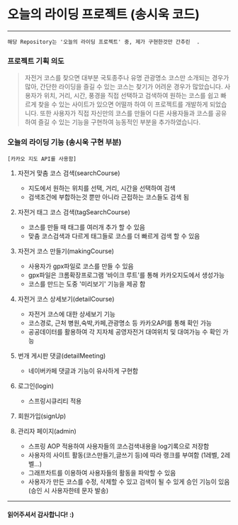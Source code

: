# 오늘의 라이딩 프로젝트 (송시욱 코드)
---------------------
`해당 Repository는 '오늘의 라이딩 프로젝트' 중, 제가 구현한것만 간추린  .`
### 프로젝트 기획 의도

>자전거 코스를 찾으면 대부분 국토종주나 유명 관광명소 코스만 소개되는 경우가 많아, 간단한 라이딩을 즐길 수 있는 코스는 찾기가 어려운 경우가 많았습니다. 
사용자가 위치, 거리, 시간, 풍경을 직접 선택하고 검색하여 원하는 코스를 쉽고 빠르게 찾을 수 있는 사이트가 있으면 어떨까 하여 이 프로젝트를 개발하게 되었습니다. 
또한 사용자가 직접 자신만의 코스를 만들어 다른 사용자들과 코스를 공유하여 즐길 수 있는 기능을 구현하여 능동적인 부분을 추가하였습니다.   


### 오늘의 라이딩 기능 (송시욱 구현 부분)
`[카카오 지도 API를 사용함]`
1. 자전거 맞춤 코스 검색(searchCourse)
   - 지도에서 원하는 위치를 선택, 거리, 시간을 선택하여 검색
   - 검색조건에 부합하는것 뿐만 아니라 근접하는 코스들도 검색 됨
   

2. 자전거 태그 코스 검색(tagSearchCourse)
   - 코스를 만들 때 태그를 여러개 추가 할 수 있음
   - 맞춤 코스검색과 다르게 태그들로 코스를 더 빠르게 검색 할 수 있음
   

3. 자전거 코스 만들기(makingCourse)
   - 사용자가 gpx파일로 코스를 만들 수 있음
   - gpx파일은 크롬확장프로그램 '바이크 루트'를 통해 카카오지도에서 생성가능
   - 코스를 만드는 도중 '미리보기' 기능을 제공 함
   
4. 자전거 코스 상세보기(detailCourse)
   - 자전거 코스에 대한 상세보기 기능
   - 코스경로, 근처 병원,숙박,카페,관광명소 등 카카오API를 통해 확인 가능
   - 공공데이터를 활용하여 각 지자체 공영자전거 대여위치 및 대여가능 수 확인 가능


4. 번개 게시판 댓글(detailMeeting)
   - 네이버카페 댓글과 기능이 유사하게 구현함 
   

5. 로그인(login)
   - 스프링시큐리티 적용
   

6. 회원가입(signUp)
5. 관리자 페이지(admin)
   - 스프링 AOP 적용하여 사용자들의 코스검색내용을 log기록으로 저장함
   - 사용자의 사이트 활동(코스만들기,글쓰기 등)에 따라 랭크를 부여함 (1레벨, 2레벨...)
   - 그래프차트를 이용하여 사용자들의 활동을 파악할 수 있음
   - 사용자가 만든 코스를 수정, 삭제할 수 있고 검색이 될 수 있게 승인 기능이 있음(승인 시 사용자한테 문자 발송)
--------------------------


#### **읽어주셔서 감사합니다! :)**
